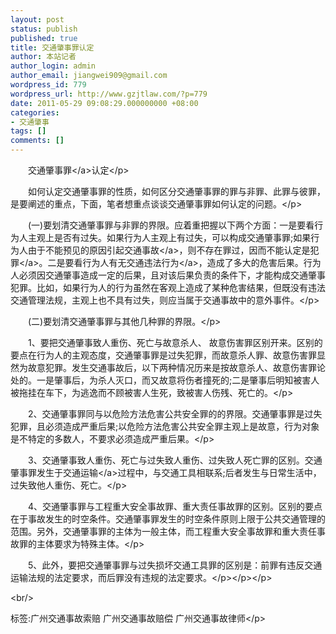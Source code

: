 ```yaml
---
layout: post
status: publish
published: true
title: 交通肇事罪认定
author: 本站记者
author_login: admin
author_email: jiangwei909@gmail.com
wordpress_id: 779
wordpress_url: http://www.gzjtlaw.com/?p=779
date: 2011-05-29 09:08:29.000000000 +08:00
categories:
- 交通肇事
tags: []
comments: []
---
```

<p><p><p>　　<a>交通肇事罪<&#47;a>认定<&#47;p><p>　　如何认定交通肇事罪的性质，如何区分交通肇事罪的罪与非罪、此罪与彼罪，是要阐述的重点，下面，笔者想重点谈谈交通肇事罪如何认定的问题。<&#47;p><p>　　(一)要划清交通肇事罪与非罪的界限。应着重把握以下两个方面：一是要看行为人主观上是否有过失。如果行为人主观上有过失，可以构成交通肇事罪;如果行为人由于不能预见的原因引起<a>交通事故<&#47;a>，则不存在罪过，因而不能认定是<a>犯罪<&#47;a>。二是要看行为人有无交通<a>违法行为<&#47;a>，造成了多大的危害后果。行为人必须因交通肇事造成一定的后果，且对该后果负责的条件下，才能构成交通肇事犯罪。比如，如果行为人的行为虽然在客观上造成了某种危害结果，但既没有违法交通管理法规，主观上也不具有过失，则应当属于交通事故中的意外事件。<&#47;p><p>　　(二)要划清交通肇事罪与其他几种罪的界限。<&#47;p><p>　　1、要把交通肇事致人重伤、死亡与故意杀人、 故意伤害罪区别开来。区别的要点在行为人的主观态度，交通肇事罪是过失犯罪，而故意杀人罪、故意伤害罪显然为故意犯罪。发生交通事故后，以下两种情况历来是按故意杀人、故意伤害罪论处的。一是肇事后，为杀人灭口，而又故意将伤者撞死的;二是肇事后明知被害人被拖挂在车下，为逃逸而不顾被害人生死，致被害人伤残、死亡的。<&#47;p><p>　　2、交通肇事罪同与以危险方法危害公共安全罪的的界限。交通肇事罪是过失犯罪，且必须造成严重后果;以危险方法危害公共安全罪主观上是故意，行为对象是不特定的多数人，不要求必须造成严重后果。<&#47;p><p>　　3、交通肇事致人重伤、死亡与过失致人重伤、过失致人死亡罪的区别。交通肇事罪发生于<a>交通运输<&#47;a>过程中，与交通工具相联系;后者发生与日常生活中，过失致他人重伤、死亡。<&#47;p><p>　　4、交通肇事罪与工程重大安全事故罪、重大责任事故罪的区别。区别的要点在于事故发生的时空条件。交通肇事罪发生的时空条件原则上限于公共交通管理的范围。另外，交通肇事罪的主体为一般主体，而工程重大安全事故罪和重大责任事故罪的主体要求为特殊主体。<&#47;p><p>　　5、此外，要把交通肇事罪与过失损坏交通工具罪的区别是：前罪有违反交通运输法规的法定要求，而后罪没有违规的法定要求。<&#47;p><&#47;p><&#47;p><br&#47;><p>标签:广州交通事故索赔 广州交通事故赔偿 广州交通事故律师<&#47;p>
